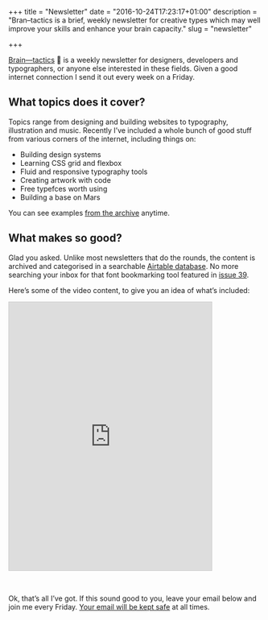 +++
title = "Newsletter"
date = "2016-10-24T17:23:17+01:00"
description = "Bran–tactics is a brief, weekly newsletter for creative types which may well improve your skills and enhance your brain capacity."
slug = "newsletter"

+++

[Brain&mdash;tactics](https://us14.campaign-archive.com/home/?u=4e8fba8d0ab4a857159c0104e&id=d6ad2b65ca) 🤯 is a weekly newsletter for designers, developers and typographers, or anyone else interested in these fields. Given a good internet connection I send it out every week on a Friday.

## What topics does it cover?

Topics range from designing and building websites to typography, illustration and music. Recently I’ve included a whole bunch of good stuff from various corners of the internet, including things on:

- Building design systems
- Learning CSS grid and flexbox
- Fluid and responsive typography tools
- Creating artwork with code
- Free typefces worth using
- Building a base on Mars

You can see examples [from the archive](http://us14.campaign-archive1.com/home/?u=4e8fba8d0ab4a857159c0104e&id=d6ad2b65ca) anytime.


## What makes so good?

Glad you asked. Unlike most newsletters that do the rounds, the content is archived and categorised in a searchable [Airtable database](https://airtable.com/). No more searching your inbox for that font bookmarking tool featured in [issue 39](https://mailchi.mp/ca2d3fa2a35c/new-in-detail-design-systems-book-font-bookmarking).

Here’s some of the video content, to give you an idea of what’s included:

<iframe class="airtable-embed" src="https://airtable.com/embed/shrZkDHafb9C6TP4w?backgroundColor=purple&viewControls=on" frameborder="0" onmousewheel="" width="80%" height="533" style="background: transparent; border: 1px solid #ccc; margin-bottom: 32px;"></iframe>

Ok, that’s all I’ve got. If this sound good to you, leave your email below and join me every Friday. [Your email will be kept safe](/privacy/) at all times.
